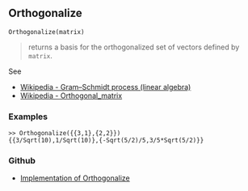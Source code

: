 ## Orthogonalize

```
Orthogonalize(matrix)
```

> returns a basis for the orthogonalized set of vectors defined by `matrix`.
 
See
* [Wikipedia - Gram–Schmidt process (linear algebra)](https://en.wikipedia.org/wiki/Gram%E2%80%93Schmidt_process)
* [Wikipedia - Orthogonal_matrix](https://en.wikipedia.org/wiki/Orthogonal_matrix)

### Examples

```
>> Orthogonalize({{3,1},{2,2}})
{{3/Sqrt(10),1/Sqrt(10)},{-Sqrt(5/2)/5,3/5*Sqrt(5/2)}}
```
 

### Github

* [Implementation of Orthogonalize](https://github.com/axkr/symja_android_library/blob/master/symja_android_library/matheclipse-core/src/main/java/org/matheclipse/core/builtin/LinearAlgebra.java#L3601) 

